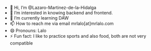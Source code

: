 - 👋 Hi, I’m @Lazaro-Martinez-de-la-Hidalga
- 👀 I’m interested in knowing backend and frontend.
- 🌱 I’m currently learning DAW
- 📫 How to reach me via email mrlalo[at]mrlalo.com
- 😄 Pronouns: Lalo
- ⚡ Fun fact: I like to practice sports and also food, both are not very compatible

<!---
Lazaro-Martinez-de-la-Hidalga/Lazaro-Martinez-de-la-Hidalga is a ✨ special ✨ repository because its `README.md` (this file) appears on your GitHub profile.
You can click the Preview link to take a look at your changes.
--->
